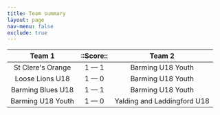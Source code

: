 ```yaml
---
title: Team summary
layout: page
nav-menu: false
exclude: true
---
```




|      Team 1       |  ::Score::  |           Team 2            |
|:-----------------:|:-----------:|:---------------------------:|
| St Clere's Orange | 1 &mdash; 1 |      Barming U18 Youth      |
|  Loose Lions U18  | 1 &mdash; 0 |      Barming U18 Youth      |
| Barming Blues U18 | 1 &mdash; 1 |      Barming U18 Youth      |
| Barming U18 Youth | 1 &mdash; 0 | Yalding and Laddingford U18 |

 <br /><br /><br />